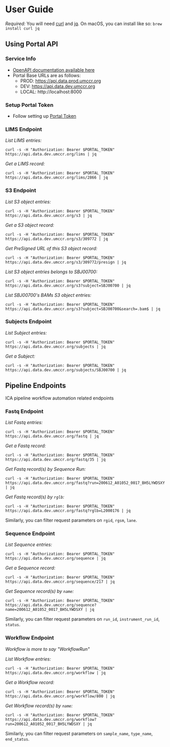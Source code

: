 # User Guide

_Required:_ You will need [curl](https://curl.se/) and [jq](https://stedolan.github.io/jq/). On macOS, you can install like so: `brew install curl jq`

## Using Portal API

### Service Info

- [OpenAPI documentation available here](https://petstore.swagger.io/?url=https://raw.githubusercontent.com/umccr/data-portal-apis/dev/swagger/swagger.json)
- Portal Base URLs are as follows:
    - PROD: https://api.data.prod.umccr.org
    - DEV: https://api.data.dev.umccr.org
    - LOCAL: http://localhost:8000

### Setup Portal Token

- Follow setting up [Portal Token](PORTAL_TOKEN.md)

### LIMS Endpoint

_List LIMS entries:_
```
curl -s -H "Authorization: Bearer $PORTAL_TOKEN" https://api.data.dev.umccr.org/lims | jq
```

_Get a LIMS record:_
```
curl -s -H "Authorization: Bearer $PORTAL_TOKEN" https://api.data.dev.umccr.org/lims/2866 | jq
```

### S3 Endpoint

_List S3 object entries:_
```
curl -s -H "Authorization: Bearer $PORTAL_TOKEN" https://api.data.dev.umccr.org/s3 | jq
```

_Get a S3 object record:_
```
curl -s -H "Authorization: Bearer $PORTAL_TOKEN" https://api.data.dev.umccr.org/s3/309772 | jq
```

_Get PreSigned URL of this S3 object record:_
```
curl -s -H "Authorization: Bearer $PORTAL_TOKEN" https://api.data.dev.umccr.org/s3/309772/presign | jq
```

_List S3 object entries belongs to SBJ00700:_
```
curl -s -H "Authorization: Bearer $PORTAL_TOKEN" https://api.data.dev.umccr.org/s3?subject=SBJ00700 | jq
```

_List SBJ00700's BAMs S3 object entries:_
```
curl -s -H "Authorization: Bearer $PORTAL_TOKEN" https://api.data.dev.umccr.org/s3?subject=SBJ00700&search=.bam$ | jq
```

### Subjects Endpoint

_List Subject entries:_
```
curl -s -H "Authorization: Bearer $PORTAL_TOKEN" https://api.data.dev.umccr.org/subjects | jq
```

_Get a Subject:_
```
curl -s -H "Authorization: Bearer $PORTAL_TOKEN" https://api.data.dev.umccr.org/subjects/SBJ00700 | jq
```

## Pipeline Endpoints

ICA pipeline workflow automation related endpoints

### Fastq Endpoint

_List Fastq entries:_
```
curl -s -H "Authorization: Bearer $PORTAL_TOKEN" https://api.data.dev.umccr.org/fastq | jq
```

_Get a Fastq record:_
```
curl -s -H "Authorization: Bearer $PORTAL_TOKEN" https://api.data.dev.umccr.org/fastq/35 | jq
```

_Get Fastq record(s) by Sequence Run:_
```
curl -s -H "Authorization: Bearer $PORTAL_TOKEN" https://api.data.dev.umccr.org/fastq?run=200612_A01052_0017_BH5LYWDSXY | jq
```

_Get Fastq record(s) by `rglb`:_
```
curl -s -H "Authorization: Bearer $PORTAL_TOKEN" https://api.data.dev.umccr.org/fastq?rglb=L2000176 | jq
```

Similarly, you can filter request parameters on `rgid`, `rgsm`, `lane`.


### Sequence Endpoint

_List Sequence entries:_
```
curl -s -H "Authorization: Bearer $PORTAL_TOKEN" https://api.data.dev.umccr.org/sequence | jq
```

_Get a Sequence record:_
```
curl -s -H "Authorization: Bearer $PORTAL_TOKEN" https://api.data.dev.umccr.org/sequence/217 | jq
```

_Get Sequence record(s) by `name`:_
```
curl -s -H "Authorization: Bearer $PORTAL_TOKEN" https://api.data.dev.umccr.org/sequence?name=200612_A01052_0017_BH5LYWDSXY | jq
```

Similarly, you can filter request parameters on `run_id`, `instrument_run_id`, `status`.

### Workflow Endpoint

_Workflow is more to say "WorkflowRun"_

_List Workflow entries:_
```
curl -s -H "Authorization: Bearer $PORTAL_TOKEN" https://api.data.dev.umccr.org/workflow | jq
```

_Get a Workflow record:_
```
curl -s -H "Authorization: Bearer $PORTAL_TOKEN" https://api.data.dev.umccr.org/workflow/800 | jq
```

_Get Workflow record(s) by `name`:_
```
curl -s -H "Authorization: Bearer $PORTAL_TOKEN" https://api.data.dev.umccr.org/workflow?run=200612_A01052_0017_BH5LYWDSXY | jq
```

Similarly, you can filter request parameters on `sample_name`, `type_name`, `end_status`.
